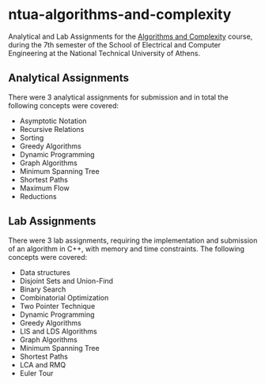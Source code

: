 # ntua-algorithms-and-complexity

Analytical and Lab Assignments for the [Algorithms and Complexity](https://www.ece.ntua.gr/en/undergraduate/courses/3105) course, during the 7th semester of the School of Electrical and Computer Engineering at the National Technical University of Athens.

## Analytical Assignments

There were 3 analytical assignments for submission and in total the following concepts were covered:

- Asymptotic Notation
- Recursive Relations
- Sorting
- Greedy Algorithms
- Dynamic Programming
- Graph Algorithms
- Minimum Spanning Tree
- Shortest Paths
- Maximum Flow
- Reductions

## Lab Assignments

There were 3 lab assignments, requiring the implementation and submission of an algorithm in C++, with memory and time constraints. The following concepts were covered:

- Data structures
- Disjoint Sets and Union-Find
- Binary Search
- Combinatorial Optimization
- Two Pointer Technique
- Dynamic Programming
- Greedy Algorithms
- LIS and LDS Algorithms
- Graph Algorithms
- Minimum Spanning Tree
- Shortest Paths
- LCA and RMQ
- Euler Tour
